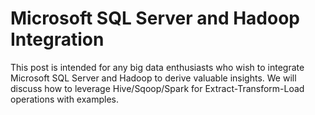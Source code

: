 # Microsoft SQL Server and Hadoop Integration
This post is intended for any big data enthusiasts who wish to integrate Microsoft SQL Server and Hadoop to derive valuable insights. We will discuss how to leverage Hive/Sqoop/Spark for Extract-Transform-Load operations with examples.
